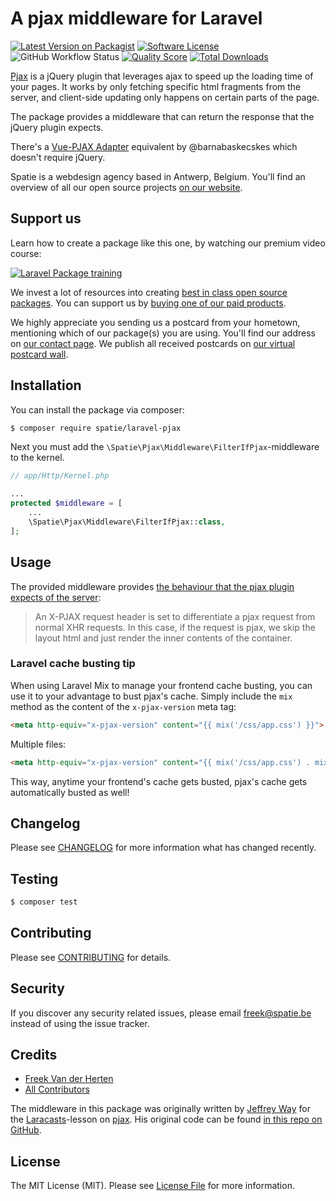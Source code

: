 # A pjax middleware for Laravel

[![Latest Version on Packagist](https://img.shields.io/packagist/v/spatie/laravel-pjax.svg?style=flat-square)](https://packagist.org/packages/spatie/laravel-pjax)
[![Software License](https://img.shields.io/badge/license-MIT-brightgreen.svg?style=flat-square)](LICENSE.md)
![GitHub Workflow Status](https://img.shields.io/github/workflow/status/spatie/laravel-pjax/run-tests?label=tests)
[![Quality Score](https://img.shields.io/scrutinizer/g/spatie/laravel-pjax.svg?style=flat-square)](https://scrutinizer-ci.com/g/spatie/laravel-pjax)
[![Total Downloads](https://img.shields.io/packagist/dt/spatie/laravel-pjax.svg?style=flat-square)](https://packagist.org/packages/spatie/laravel-pjax)

[Pjax](https://github.com/defunkt/jquery-pjax) is a jQuery plugin that leverages ajax to
speed up the loading time of your pages. It works by only fetching specific html fragments
from the server, and client-side updating only happens on certain parts of the page.

The package provides a middleware that can return the response that the jQuery plugin expects.

There's a [Vue-PJAX Adapter](https://github.com/riverskies/vue-pjax-adapter) equivalent by @barnabaskecskes which doesn't require jQuery.

Spatie is a webdesign agency based in Antwerp, Belgium. You'll find an overview of all our open source
projects [on our website](https://spatie.be/opensource).

## Support us

Learn how to create a package like this one, by watching our premium video course:

[![Laravel Package training](https://spatie.be/github/package-training.jpg)](https://laravelpackage.training)

We invest a lot of resources into creating [best in class open source packages](https://spatie.be/open-source). You can support us by [buying one of our paid products](https://spatie.be/open-source/support-us).

We highly appreciate you sending us a postcard from your hometown, mentioning which of our package(s) you are using. You'll find our address on [our contact page](https://spatie.be/about-us). We publish all received postcards on [our virtual postcard wall](https://spatie.be/open-source/postcards).

## Installation

You can install the package via composer:
``` bash
$ composer require spatie/laravel-pjax
```

Next you must add the `\Spatie\Pjax\Middleware\FilterIfPjax`-middleware to the kernel.
```php
// app/Http/Kernel.php

...
protected $middleware = [
    ...
    \Spatie\Pjax\Middleware\FilterIfPjax::class,
];
```

## Usage

The provided middleware provides [the behaviour that the pjax plugin expects of the server](https://github.com/defunkt/jquery-pjax#server-side):

> An X-PJAX request header is set to differentiate a pjax request from normal XHR requests.
> In this case, if the request is pjax, we skip the layout html and just render the inner
> contents of the container.

### Laravel cache busting tip
When using Laravel Mix to manage your frontend cache busting, you can use it to your advantage to bust pjax's cache. Simply include the `mix` method as the content of the `x-pjax-version` meta tag:

```html
<meta http-equiv="x-pjax-version" content="{{ mix('/css/app.css') }}">
```

Multiple files:

```html
<meta http-equiv="x-pjax-version" content="{{ mix('/css/app.css') . mix('/css/app2.css') }}">
```

This way, anytime your frontend's cache gets busted, pjax's cache gets automatically busted as well!

## Changelog

Please see [CHANGELOG](CHANGELOG.md) for more information what has changed recently.

## Testing

``` bash
$ composer test
```

## Contributing

Please see [CONTRIBUTING](CONTRIBUTING.md) for details.

## Security

If you discover any security related issues, please email freek@spatie.be instead of using the issue tracker.

## Credits

- [Freek Van der Herten](https://github.com/freekmurze)
- [All Contributors](../../contributors)

The middleware in this package was originally written by [Jeffrey Way](https://twitter.com/jeffrey_way) for the [Laracasts](https://laracasts.com)-lesson
on [pjax](https://laracasts.com/lessons/faster-page-loads-with-pjax). His original code
can be found [in this repo on GitHub](https://github.com/laracasts/Pjax-and-Laravel).

## License

The MIT License (MIT). Please see [License File](LICENSE.md) for more information.
